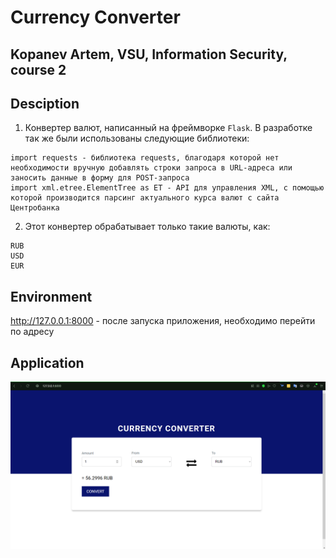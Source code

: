 # Currency Converter 

## Kopanev Artem, VSU, Information Security, course 2

## Desciption
1. Конвертер валют, написанный на фреймворке ```Flask```. В разработке так же были использованы следующие библиотеки:
```
import requests - библиотека requests, благодаря которой нет необходимости вручную добавлять строки запроса в URL-адреса или заносить данные в форму для POST-запроса
import xml.etree.ElementTree as ET - API для управления XML, с помощью которой производится парсинг актуального курса валют с сайта Центробанка
```
2. Этот конвертер обрабатывает только такие валюты, как:
```
RUB
USD
EUR
```

## Environment

http://127.0.0.1:8000 - после запуска приложения, необходимо перейти по адресу


## Application

![](application.png)